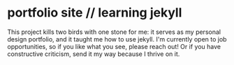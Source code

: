 # portfolio site // learning jekyll
This project kills two birds with one stone for me: it serves as my personal design portfolio, and it taught me how to use jekyll. I'm currently open to job opportunities, so if you like what you see, please reach out! Or if you have constructive criticism, send it my way because I thrive on it. 
